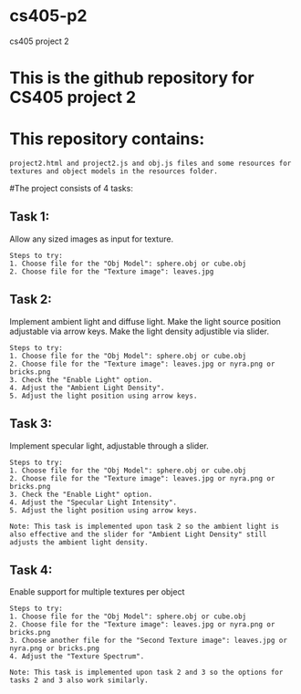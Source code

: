 # cs405-p2
cs405 project 2 

# This is the github repository for CS405 project 2

# This repository contains:
    project2.html and project2.js and obj.js files and some resources for textures and object models in the resources folder.

#The project consists of 4 tasks:

## Task 1:
Allow any sized images as input for texture. 

    Steps to try: 
    1. Choose file for the "Obj Model": sphere.obj or cube.obj
    2. Choose file for the "Texture image": leaves.jpg 

## Task 2:
Implement ambient light and diffuse light.
Make the light source position adjustable via arrow keys.
Make the light density adjustible via slider. 

    Steps to try: 
    1. Choose file for the "Obj Model": sphere.obj or cube.obj
    2. Choose file for the "Texture image": leaves.jpg or nyra.png or bricks.png
    3. Check the "Enable Light" option.
    4. Adjust the "Ambient Light Density".
    5. Adjust the light position using arrow keys.

    

## Task 3: 
Implement specular light, adjustable through a slider.

    Steps to try: 
    1. Choose file for the "Obj Model": sphere.obj or cube.obj
    2. Choose file for the "Texture image": leaves.jpg or nyra.png or bricks.png
    3. Check the "Enable Light" option.
    4. Adjust the "Specular Light Intensity".
    5. Adjust the light position using arrow keys.

    Note: This task is implemented upon task 2 so the ambient light is also effective and the slider for "Ambient Light Density" still adjusts the ambient light density.

## Task 4: 
Enable support for multiple textures per object 

    Steps to try: 
    1. Choose file for the "Obj Model": sphere.obj or cube.obj
    2. Choose file for the "Texture image": leaves.jpg or nyra.png or bricks.png
    3. Choose another file for the "Second Texture image": leaves.jpg or nyra.png or bricks.png
    4. Adjust the "Texture Spectrum".

    Note: This task is implemented upon task 2 and 3 so the options for tasks 2 and 3 also work similarly.